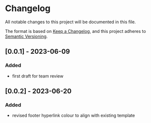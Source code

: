 # Changelog

All notable changes to this project will be documented in this file.

The format is based on [Keep a Changelog](https://keepachangelog.com/en/1.1.0/),
and this project adheres to [Semantic Versioning](https://semver.org/spec/v2.0.0.html).

## [0.0.1] - 2023-06-09

### Added
- first draft for team review

## [0.0.2] - 2023-06-20

### Added
- revised footer hyperlink colour to align with existing template